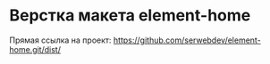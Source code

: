 # Верстка макета element-home
Прямая ссылка на проект: https://github.com/serwebdev/element-home.git/dist/
